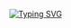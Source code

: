 [![Typing SVG](https://readme-typing-svg.demolab.com?font=Fira+Code&pause=1000&color=8565F7&random=false&width=435&lines=Hello!+I'm+Ellabox)](https://git.io/typing-svg)
<!--

##

*she/her*
- 🌱 Little Gnome Games
- 🖌️ I'm studying Computer Animation 
- 📫 Contact me: ellaboxtv@gmail.

## Find me here :3

[![Twitter](https://img.shields.io/badge/-Twitter-1DA1F2?style=flat-square&logo=twitter&logoColor=white)](https://twitter.com/ellaboxd)
[![YouTube](https://img.shields.io/badge/-YouTube-FF0000?style=flat-square&logo=youtube&logoColor=white)](https://www.youtube.com/@ELLABOXS)


-->
